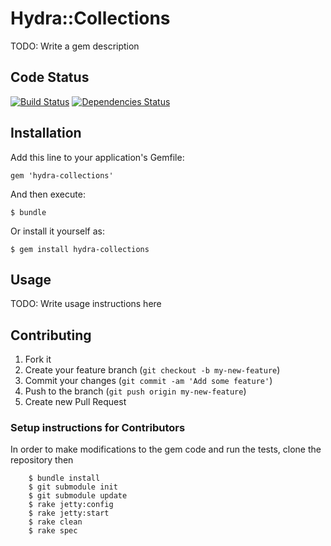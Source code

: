 # Hydra::Collections

TODO: Write a gem description

## Code Status

[![Build Status](https://travis-ci.org/psu-stewardship/hydra-collections.png?branch=master)](https://travis-ci.org/psu-stewardship/hydra-collections)
[![Dependencies Status](https://gemnasium.com/psu-stewardship/hydra-collections.png)](https://gemnasium.com/psu-stewardship/hydra-collections)

## Installation

Add this line to your application's Gemfile:

    gem 'hydra-collections'

And then execute:

    $ bundle

Or install it yourself as:

    $ gem install hydra-collections

## Usage

TODO: Write usage instructions here

## Contributing

1. Fork it
2. Create your feature branch (`git checkout -b my-new-feature`)
3. Commit your changes (`git commit -am 'Add some feature'`)
4. Push to the branch (`git push origin my-new-feature`)
5. Create new Pull Request

### Setup instructions for Contributors

In order to make modifications to the gem code and run the tests, clone the repository then

```
    $ bundle install
    $ git submodule init
    $ git submodule update
    $ rake jetty:config
    $ rake jetty:start
    $ rake clean 
    $ rake spec
```